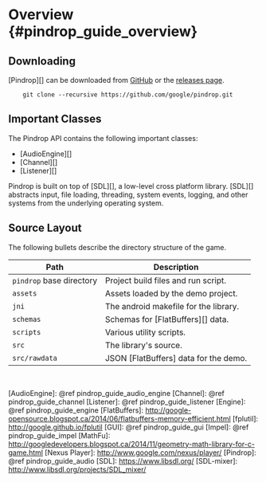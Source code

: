 Overview    {#pindrop_guide_overview}
========

## Downloading

[Pindrop][] can be downloaded from [GitHub](http://github.com/google/pindrop)
or the [releases page](http://github.com/google/pindrop/releases).

~~~{.sh}
    git clone --recursive https://github.com/google/pindrop.git
~~~

## Important Classes

The Pindrop API contains the following important classes:
* [AudioEngine][]
* [Channel][]
* [Listener][]

Pindrop is built on top of [SDL][], a low-level cross platform library.
[SDL][] abstracts input, file loading, threading, system events, logging, and
other systems from the underlying operating system.

## Source Layout

The following bullets describe the directory structure of the game.

| Path                          | Description                                  |
|-------------------------------|----------------------------------------------|
| `pindrop` base directory      | Project build files and run script.          |
| `assets`                      | Assets loaded by the demo project.           |
| `jni`                         | The android makefile for the library.        |
| `schemas`                     | Schemas for [FlatBuffers][] data.            |
| `scripts`                     | Various utility scripts.                     |
| `src`                         | The library's source.                        |
| `src/rawdata`                 | JSON [FlatBuffers] data for the demo.        |

<br>

  [AudioEngine]: @ref pindrop_guide_audio_engine
  [Channel]: @ref pindrop_guide_channel
  [Listener]: @ref pindrop_guide_listener
  [Engine]: @ref pindrop_guide_engine
  [FlatBuffers]: http://google-opensource.blogspot.ca/2014/06/flatbuffers-memory-efficient.html
  [fplutil]: http://google.github.io/fplutil
  [GUI]: @ref pindrop_guide_gui
  [Impel]: @ref pindrop_guide_impel
  [MathFu]: http://googledevelopers.blogspot.ca/2014/11/geometry-math-library-for-c-game.html
  [Nexus Player]: http://www.google.com/nexus/player/
  [Pindrop]: @ref pindrop_guide_audio
  [SDL]: https://www.libsdl.org/
  [SDL-mixer]: http://www.libsdl.org/projects/SDL_mixer/
